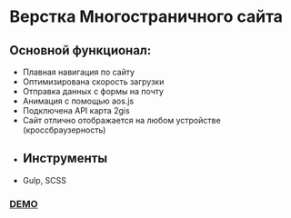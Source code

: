 # Верстка Многостраничного сайта

## Основной функционал:
- Плавная навигация по сайту
- Оптимизирована скорость загрузки
- Отправка данных с формы на почту
- Анимация с помощью aos.js
- Подключена API карта 2gis
- Сайт отлично отображается на любом устройстве (кроссбраузерность)
- ## Инструменты 
- Gulp, SCSS

[<h3> DEMO </h3>](https://sheyhmansur.github.io/cleaning/)
